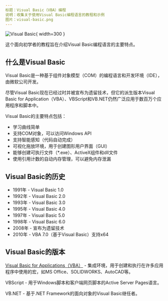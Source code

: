 ```yaml
---
标题：Visual Basic（VBA）编程
说明：收集关于使用Visual Basic编程语言的教程和示例
图片：visual-basic.png
---
```

![Visual Basic](visual-basic.png){ width=300 }

这个面向初学者的教程旨在介绍Visual Basic编程语言的主要特点。

## 什么是Visual Basic

Visual Basic是一种基于组件对象模型（COM）的编程语言和开发环境（IDE），由微软公司开发。

尽管Visual Basic现在已经过时并被宣布为遗留技术，但它的派生版本Visual Basic for Application（VBA）、VBScript和VB.NET仍然广泛应用于数百万个应用程序和脚本中。

Visual Basic的主要特点包括：

* 学习曲线简单
* 支持COM对象，可以访问Windows API
* 支持智能感知（代码自动完成）
* 可视化拖放环境，用于创建图形用户界面（GUI）
* 能够创建可执行文件（*.exe）、ActiveX组件和dll文件
* 使用引用计数的自动内存管理，可以避免内存泄漏

## Visual Basic的历史

* 1991年 - Visual Basic 1.0
* 1992年 - Visual Basic 2.0
* 1993年 - Visual Basic 3.0
* 1995年 - Visual Basic 4.0
* 1997年 - Visual Basic 5.0
* 1998年 - Visual Basic 6.0
* 2008年 - 宣布为遗留技术
* 2010年 - VBA 7.0（基于Visual Basic）支持x64

## Visual Basic的版本

[Visual Basic for Applications（VBA）](vba) - 集成环境，用于创建和执行在许多应用程序中使用的宏，如MS Office、SOLIDWORKS、AutoCAD等。

VBScript - 用于Windows脚本和客户端网页脚本的Active Server Pages语言。

VB.NET - 基于.NET Framework的面向对象的Visual Basic继任者。